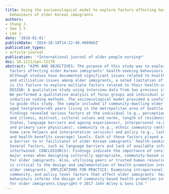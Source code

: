 ```yaml
---
title: Using the socioecological model to explore factors affecting health-seeking
  behaviours of older Korean immigrants
authors:
- Chung J.
- Seo J.Y.
- Lee J.
date: '2018-01-01'
publishDate: '2024-10-10T14:22:48.400966Z'
publication_types:
- article-journal
publication: '*International journal of older people nursing*'
doi: 10.1111/opn.12179
abstract: "AIMS AND OBJECTIVES: The purpose of this study was to explore multilevel
  factors affecting older Korean immigrants' health-seeking behaviours. BACKGROUND:
  Although studies have documented significant issues related to healthcare access
  and utilisation issues among older immigrants, a noted limitation of current research
  is its failure to explore multiple factors related to their health-seeking behaviours.
  DESIGN: A qualitative study using interview data from two previous studies. METHOD(S):
  We performed a qualitative analysis of focus groups and individual interviews using
  inductive coding methods. The socioecological model provided a useful framework
  to guide this study. The sample included 17 community-dwelling older Korean immigrants
  aged textgreater=65 years living in the metropolitan area of Seattle, WA, USA. RESULT(S):
  Findings revealed various factors at the individual (e.g., perception of health
  and illness, mistrust, cultural values and norms, length of residency in the United
  States, language barriers and ageing experiences), interpersonal (e.g., peers, family
  and primary care physicians), community (e.g., ethnic community centres and organisations,
  home care helpers and interpretation services) and policy (e.g., lack of affordability
  and health benefits coverage) levels. Each of these factors played a role as either
  a barrier to or facilitator of older Korean immigrants' health-seeking behaviours.
  Several factors, such as language barriers and lack of available information, were
  intertwined. CONCLUSION(S): Findings indicate the importance of considering four
  major areas when designing culturally appropriate, community-based interventions
  for older immigrants. Also, utilising peers or trusted human resources in the community
  is critical to the design and implementation of health promotion interventions for
  older immigrants. IMPLICATIONS FOR PRACTICE: Examining intrapersonal, interpersonal,
  community, and policy level factors that affect older immigrants' health-seeking
  behaviours informs the design of community-based health promotion interventions
  for older immigrants.Copyright © 2017 John Wiley & Sons Ltd."
---
```

